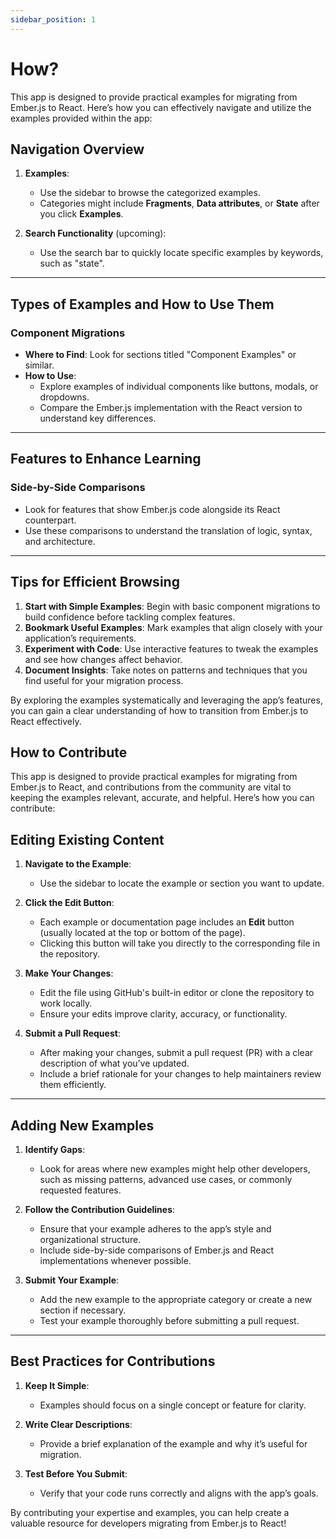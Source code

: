 ```yaml
---
sidebar_position: 1
---
```


# How?

This app is designed to provide practical examples for migrating from Ember.js to React. Here’s how you can effectively navigate and utilize the examples provided within the app:

## Navigation Overview

1. **Examples**: 
   - Use the sidebar to browse the categorized examples.
   - Categories might include **Fragments**, **Data attributes**, or **State** after you click **Examples**.

2. **Search Functionality** (upcoming): 
   - Use the search bar to quickly locate specific examples by keywords, such as "state".

---

## Types of Examples and How to Use Them

### Component Migrations
- **Where to Find**: Look for sections titled "Component Examples" or similar.
- **How to Use**:
  - Explore examples of individual components like buttons, modals, or dropdowns.
  - Compare the Ember.js implementation with the React version to understand key differences.


---

## Features to Enhance Learning

### Side-by-Side Comparisons
- Look for features that show Ember.js code alongside its React counterpart.
- Use these comparisons to understand the translation of logic, syntax, and architecture.

---

## Tips for Efficient Browsing

1. **Start with Simple Examples**: Begin with basic component migrations to build confidence before tackling complex features.
2. **Bookmark Useful Examples**: Mark examples that align closely with your application’s requirements.
3. **Experiment with Code**: Use interactive features to tweak the examples and see how changes affect behavior.
4. **Document Insights**: Take notes on patterns and techniques that you find useful for your migration process.

By exploring the examples systematically and leveraging the app’s features, you can gain a clear understanding of how to transition from Ember.js to React effectively.

## How to Contribute

This app is designed to provide practical examples for migrating from Ember.js to React, and contributions from the community are vital to keeping the examples relevant, accurate, and helpful. Here’s how you can contribute:

## Editing Existing Content

1. **Navigate to the Example**:
   - Use the sidebar to locate the example or section you want to update.

2. **Click the Edit Button**:
   - Each example or documentation page includes an **Edit** button (usually located at the top or bottom of the page).
   - Clicking this button will take you directly to the corresponding file in the repository.

3. **Make Your Changes**:
   - Edit the file using GitHub's built-in editor or clone the repository to work locally.
   - Ensure your edits improve clarity, accuracy, or functionality.

4. **Submit a Pull Request**:
   - After making your changes, submit a pull request (PR) with a clear description of what you’ve updated.
   - Include a brief rationale for your changes to help maintainers review them efficiently.

---

## Adding New Examples

1. **Identify Gaps**:
   - Look for areas where new examples might help other developers, such as missing patterns, advanced use cases, or commonly requested features.

2. **Follow the Contribution Guidelines**:
   - Ensure that your example adheres to the app’s style and organizational structure.
   - Include side-by-side comparisons of Ember.js and React implementations whenever possible.

3. **Submit Your Example**:
   - Add the new example to the appropriate category or create a new section if necessary.
   - Test your example thoroughly before submitting a pull request.

---

## Best Practices for Contributions

1. **Keep It Simple**:
   - Examples should focus on a single concept or feature for clarity.

2. **Write Clear Descriptions**:
   - Provide a brief explanation of the example and why it’s useful for migration.

3. **Test Before You Submit**:
   - Verify that your code runs correctly and aligns with the app’s goals.

By contributing your expertise and examples, you can help create a valuable resource for developers migrating from Ember.js to React!

